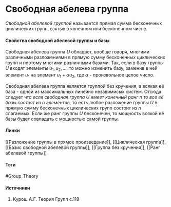 # Свободная абелева группа
*Свободной абелевой группой* называется прямая сумма бесконечных циклических групп, взятых в конечном или бесконечном числе. 


#### Свойства свободной абелевой группы и базы
Свободная абелева группа $U$ обладает, вообще говоря, многими различными разложениями в прямую сумму бесконечных циклических групп и поэтому многими различными базами. Так, если в базу группы $U$ входят элементы $u_{1},u_{2},\dots ,$ то можно изменить базу, заменив в ней элемент $u_{1}$ на элемент $u_{1}+\alpha u_{2}$, где $\alpha$ - произвольное целое число.

Свободная абелева группа является группой без кручения, а всякая её база - одной из максимальных линейно незавимисых систем. Отсюда следует что *если свободная группа $U$ имеет конечный ранг $n$ то все её базы состоят из $n$ элементов,* то есть любое разложение группы $U$ в прямую сумму бесконечных циклических групп состоит из $n$ слагаемых. Если же ранг группы $U$ бесконечен, то мощность всякой её базы будет совпадать с мощностью самой группы.
#### Линки
 [[Разложение группы в прямое произведение]],
 [[Циклическая группа]],
 [[Базис свободной абелевой группы]],
 [[Группа без кручения]],
 [[Ранг абелевой группы]]
#### Тэги
 #Group_Theory 
#### Источники
 1. Курош А.Г. Теория Групп с.118